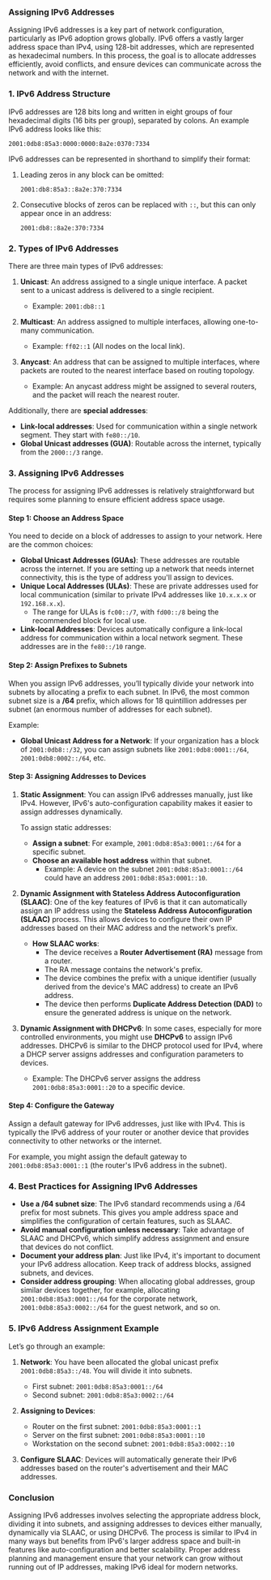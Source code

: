### **Assigning IPv6 Addresses**

Assigning IPv6 addresses is a key part of network configuration, particularly as IPv6 adoption grows globally. IPv6 offers a vastly larger address space than IPv4, using 128-bit addresses, which are represented as hexadecimal numbers. In this process, the goal is to allocate addresses efficiently, avoid conflicts, and ensure devices can communicate across the network and with the internet.

### **1. IPv6 Address Structure**

IPv6 addresses are 128 bits long and written in eight groups of four hexadecimal digits (16 bits per group), separated by colons. An example IPv6 address looks like this:

```
2001:0db8:85a3:0000:0000:8a2e:0370:7334
```

IPv6 addresses can be represented in shorthand to simplify their format:

1. Leading zeros in any block can be omitted:
   ```
   2001:db8:85a3::8a2e:370:7334
   ```

2. Consecutive blocks of zeros can be replaced with `::`, but this can only appear once in an address:
   ```
   2001:db8::8a2e:370:7334
   ```

### **2. Types of IPv6 Addresses**

There are three main types of IPv6 addresses:

1. **Unicast**: An address assigned to a single unique interface. A packet sent to a unicast address is delivered to a single recipient.
   - Example: `2001:db8::1`

2. **Multicast**: An address assigned to multiple interfaces, allowing one-to-many communication.
   - Example: `ff02::1` (All nodes on the local link).

3. **Anycast**: An address that can be assigned to multiple interfaces, where packets are routed to the nearest interface based on routing topology.
   - Example: An anycast address might be assigned to several routers, and the packet will reach the nearest router.

Additionally, there are **special addresses**:
- **Link-local addresses**: Used for communication within a single network segment. They start with `fe80::/10`.
- **Global Unicast addresses (GUA)**: Routable across the internet, typically from the `2000::/3` range.

### **3. Assigning IPv6 Addresses**

The process for assigning IPv6 addresses is relatively straightforward but requires some planning to ensure efficient address space usage.

#### **Step 1: Choose an Address Space**

You need to decide on a block of addresses to assign to your network. Here are the common choices:

- **Global Unicast Addresses (GUAs)**: These addresses are routable across the internet. If you are setting up a network that needs internet connectivity, this is the type of address you'll assign to devices.
- **Unique Local Addresses (ULAs)**: These are private addresses used for local communication (similar to private IPv4 addresses like `10.x.x.x` or `192.168.x.x`).
  - The range for ULAs is `fc00::/7`, with `fd00::/8` being the recommended block for local use.
- **Link-local Addresses**: Devices automatically configure a link-local address for communication within a local network segment. These addresses are in the `fe80::/10` range.

#### **Step 2: Assign Prefixes to Subnets**

When you assign IPv6 addresses, you’ll typically divide your network into subnets by allocating a prefix to each subnet. In IPv6, the most common subnet size is a **/64** prefix, which allows for 18 quintillion addresses per subnet (an enormous number of addresses for each subnet).

Example:
- **Global Unicast Address for a Network**: If your organization has a block of `2001:0db8::/32`, you can assign subnets like `2001:0db8:0001::/64`, `2001:0db8:0002::/64`, etc.

#### **Step 3: Assigning Addresses to Devices**

1. **Static Assignment**: You can assign IPv6 addresses manually, just like IPv4. However, IPv6's auto-configuration capability makes it easier to assign addresses dynamically. 
   
   To assign static addresses:
   - **Assign a subnet**: For example, `2001:0db8:85a3:0001::/64` for a specific subnet.
   - **Choose an available host address** within that subnet. 
     - Example: A device on the subnet `2001:0db8:85a3:0001::/64` could have an address `2001:0db8:85a3:0001::10`.

2. **Dynamic Assignment with Stateless Address Autoconfiguration (SLAAC)**: One of the key features of IPv6 is that it can automatically assign an IP address using the **Stateless Address Autoconfiguration (SLAAC)** process. This allows devices to configure their own IP addresses based on their MAC address and the network's prefix.
   - **How SLAAC works**:
     - The device receives a **Router Advertisement (RA)** message from a router.
     - The RA message contains the network's prefix.
     - The device combines the prefix with a unique identifier (usually derived from the device's MAC address) to create an IPv6 address.
     - The device then performs **Duplicate Address Detection (DAD)** to ensure the generated address is unique on the network.

3. **Dynamic Assignment with DHCPv6**: In some cases, especially for more controlled environments, you might use **DHCPv6** to assign IPv6 addresses. DHCPv6 is similar to the DHCP protocol used for IPv4, where a DHCP server assigns addresses and configuration parameters to devices.
   - Example: The DHCPv6 server assigns the address `2001:0db8:85a3:0001::20` to a specific device.

#### **Step 4: Configure the Gateway**

Assign a default gateway for IPv6 addresses, just like with IPv4. This is typically the IPv6 address of your router or another device that provides connectivity to other networks or the internet.

For example, you might assign the default gateway to `2001:0db8:85a3:0001::1` (the router's IPv6 address in the subnet).

### **4. Best Practices for Assigning IPv6 Addresses**

- **Use a /64 subnet size**: The IPv6 standard recommends using a /64 prefix for most subnets. This gives you ample address space and simplifies the configuration of certain features, such as SLAAC.
- **Avoid manual configuration unless necessary**: Take advantage of SLAAC and DHCPv6, which simplify address assignment and ensure that devices do not conflict.
- **Document your address plan**: Just like IPv4, it's important to document your IPv6 address allocation. Keep track of address blocks, assigned subnets, and devices.
- **Consider address grouping**: When allocating global addresses, group similar devices together, for example, allocating `2001:0db8:85a3:0001::/64` for the corporate network, `2001:0db8:85a3:0002::/64` for the guest network, and so on.

### **5. IPv6 Address Assignment Example**

Let’s go through an example:

1. **Network**: You have been allocated the global unicast prefix `2001:0db8:85a3::/48`. You will divide it into subnets.
   - First subnet: `2001:0db8:85a3:0001::/64`
   - Second subnet: `2001:0db8:85a3:0002::/64`

2. **Assigning to Devices**:
   - Router on the first subnet: `2001:0db8:85a3:0001::1`
   - Server on the first subnet: `2001:0db8:85a3:0001::10`
   - Workstation on the second subnet: `2001:0db8:85a3:0002::10`

3. **Configure SLAAC**: Devices will automatically generate their IPv6 addresses based on the router's advertisement and their MAC addresses. 

### **Conclusion**

Assigning IPv6 addresses involves selecting the appropriate address block, dividing it into subnets, and assigning addresses to devices either manually, dynamically via SLAAC, or using DHCPv6. The process is similar to IPv4 in many ways but benefits from IPv6's larger address space and built-in features like auto-configuration and better scalability. Proper address planning and management ensure that your network can grow without running out of IP addresses, making IPv6 ideal for modern networks.
